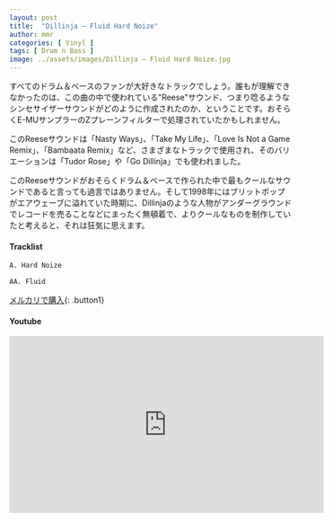 ```yaml
---
layout: post
title:  "Dillinja – Fluid Hard Noize"
author: mmr
categories: [ Vinyl ]
tags: [ Drum n Bass ]
image: ../assets/images/Dillinja – Fluid Hard Noize.jpg
---
```


すべてのドラム＆ベースのファンが大好きなトラックでしょう。誰もが理解できなかったのは、この曲の中で使われている"Reese"サウンド、つまり唸るようなシンセサイザーサウンドがどのように作成されたのか、ということです。おそらくE-MUサンプラーのZプレーンフィルターで処理されていたかもしれません。

このReeseサウンドは「Nasty Ways」、「Take My Life」、「Love Is Not a Game Remix」、「Bambaata Remix」など、さまざまなトラックで使用され、そのバリエーションは「Tudor Rose」や「Go Dillinja」でも使われました。

このReeseサウンドがおそらくドラム＆ベースで作られた中で最もクールなサウンドであると言っても過言ではありません。そして1998年にはブリットポップがエアウェーブに溢れていた時期に、Dillinjaのような人物がアンダーグラウンドでレコードを売ることなどにまったく無頓着で、よりクールなものを制作していたと考えると、それは狂気に思えます。

#### Tracklist
```md
A. Hard Noize

AA. Fluid
```

[メルカリで購入](https://jp.mercari.com/item/m77354316625?afid=6142608987){: .button1}

#### Youtube
<iframe width="560" height="315" src="https://www.youtube.com/embed/MGUoyksjgeo?si=596lzo53oMSMuLj4" title="YouTube video player" frameborder="0" allow="accelerometer; autoplay; clipboard-write; encrypted-media; gyroscope; picture-in-picture; web-share" referrerpolicy="strict-origin-when-cross-origin" allowfullscreen></iframe>